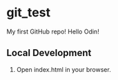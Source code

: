 # git_test

My first GitHub repo!
Hello Odin!

## Local Development

1. Open index.html in your browser.
